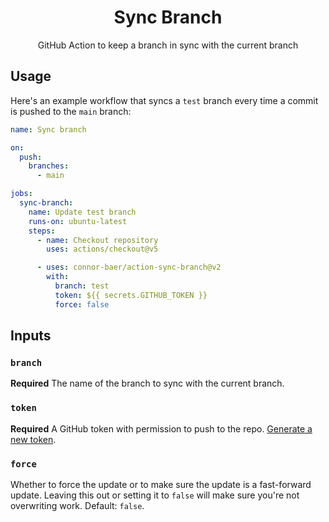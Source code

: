 <div align="center">

# Sync Branch

GitHub Action to keep a branch in sync with the current branch

</div>

## Usage

Here's an example workflow that syncs a `test` branch every time a commit is pushed to the `main` branch:

```yml
name: Sync branch

on:
  push:
    branches:
      - main

jobs:
  sync-branch:
    name: Update test branch
    runs-on: ubuntu-latest
    steps:
      - name: Checkout repository
        uses: actions/checkout@v5

      - uses: connor-baer/action-sync-branch@v2
        with:
          branch: test
          token: ${{ secrets.GITHUB_TOKEN }}
          force: false
```

## Inputs

### `branch`

**Required** The name of the branch to sync with the current branch.

### `token`

**Required** A GitHub token with permission to push to the repo. [Generate a new token](https://github.com/settings/tokens/new?description=Sync%20Branch&scopes=repo).

### `force`

Whether to force the update or to make sure the update is a fast-forward update. Leaving this out or setting it to `false` will make sure you're not overwriting work. Default: `false`.
